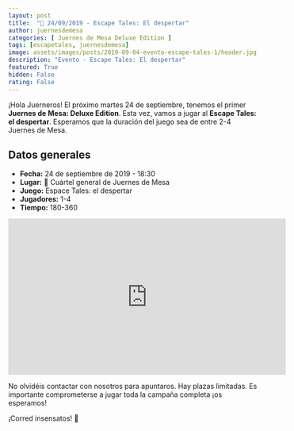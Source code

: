 ```yaml
---
layout: post
title:  "🧐 24/09/2019 - Escape Tales: El despertar"
author: juernesdemesa
categories: [ Juernes de Mesa Deluxe Edition ]
tags: [escapetales, juernesdemesa]
image: assets/images/posts/2019-09-04-evento-escape-tales-1/header.jpg
description: "Evento - Escape Tales: El despertar"
featured: True
hidden: False
rating: False
---
```


¡Hola Juerneros! El próximo martes 24 de septiembre, tenemos el primer **Juernes de Mesa: Deluxe Edition**. Esta vez, vamos a jugar al **Escape Tales: el despertar**. Esperamos que la duración del juego sea de entre 2-4 Juernes de Mesa.

## Datos generales

* **Fecha:** 24 de septiembre de 2019 - 18:30
* **Lugar:** 🎲 Cuártel general de Juernes de Mesa
* **Juego:** Espace Tales: el despertar
* **Jugadores:** 1-4
* **Tiempo:** 180-360

<iframe width="560" height="315" src="https://www.youtube.com/embed/ln4f2IzAiw8" frameborder="0" allow="accelerometer; autoplay; encrypted-media; gyroscope; picture-in-picture" allowfullscreen></iframe>

No olvidéis contactar con nosotros para apuntaros. Hay plazas limitadas. Es importante comprometerse a jugar toda la campaña completa ¡os esperamos!

¡Corred insensatos! 🧙